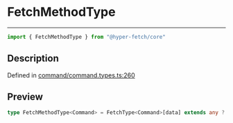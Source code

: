

# FetchMethodType

<div class="api-docs__separator" data-reactroot="">

---

</div><div class="api-docs__import" data-reactroot="">

```ts
import { FetchMethodType } from "@hyper-fetch/core"
```

</div><div class="api-docs__section">

## Description

</div><div class="api-docs__description"><span class="api-docs__do-not-parse">



</span></div><p class="api-docs__definition">

Defined in [command/command.types.ts:260](https://github.com/BetterTyped/hyper-fetch/blob/9cf1f580/packages/core/src/command/command.types.ts#L260)

</p><div class="api-docs__section">

## Preview

</div><div class="api-docs__preview type single">

```ts
type FetchMethodType<Command> = FetchType<Command>[data] extends any ? (options?: FetchType<Command>) => Promise<ClientResponseType<ExtractResponse<Command>, ExtractError<Command>>> : FetchType<Command>[data] extends NegativeTypes ? FetchType<Command>[params] extends NegativeTypes ? (options?: FetchType<Command>) => Promise<ClientResponseType<ExtractResponse<Command>, ExtractError<Command>>> : (options: FetchType<Command>) => Promise<ClientResponseType<ExtractResponse<Command>, ExtractError<Command>>> : (options: FetchType<Command>) => Promise<ClientResponseType<ExtractResponse<Command>, ExtractError<Command>>>;
```

</div>